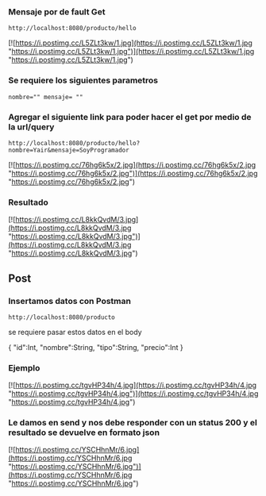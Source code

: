### Mensaje por de fault Get

    http://localhost:8080/producto/hello

[![https://i.postimg.cc/L5ZLt3kw/1.jpg](https://i.postimg.cc/L5ZLt3kw/1.jpg "https://i.postimg.cc/L5ZLt3kw/1.jpg")](https://i.postimg.cc/L5ZLt3kw/1.jpg "https://i.postimg.cc/L5ZLt3kw/1.jpg")

### Se requiere los siguientes parametros

`nombre=""
mensaje= ""`

### Agregar el siguiente link para poder hacer el get por medio de la url/query

    http://localhost:8080/producto/hello?nombre=Yair&mensaje=SoyProgramador

[![https://i.postimg.cc/76hg6k5x/2.jpg](https://i.postimg.cc/76hg6k5x/2.jpg "https://i.postimg.cc/76hg6k5x/2.jpg")](https://i.postimg.cc/76hg6k5x/2.jpg "https://i.postimg.cc/76hg6k5x/2.jpg")

### Resultado

[![https://i.postimg.cc/L8kkQvdM/3.jpg](https://i.postimg.cc/L8kkQvdM/3.jpg "https://i.postimg.cc/L8kkQvdM/3.jpg")](https://i.postimg.cc/L8kkQvdM/3.jpg "https://i.postimg.cc/L8kkQvdM/3.jpg")

## Post

### Insertamos datos con Postman

    http://localhost:8080/producto

se requiere pasar estos datos en el body

{
"id":Int,
"nombre":String,
"tipo":String,
"precio":Int
}

### Ejemplo

[![https://i.postimg.cc/tgvHP34h/4.jpg](https://i.postimg.cc/tgvHP34h/4.jpg "https://i.postimg.cc/tgvHP34h/4.jpg")](https://i.postimg.cc/tgvHP34h/4.jpg "https://i.postimg.cc/tgvHP34h/4.jpg")

### Le damos en send y nos debe responder con un status 200 y el resultado se devuelve en formato json

[![https://i.postimg.cc/YSCHhnMr/6.jpg](https://i.postimg.cc/YSCHhnMr/6.jpg "https://i.postimg.cc/YSCHhnMr/6.jpg")](https://i.postimg.cc/YSCHhnMr/6.jpg "https://i.postimg.cc/YSCHhnMr/6.jpg")
